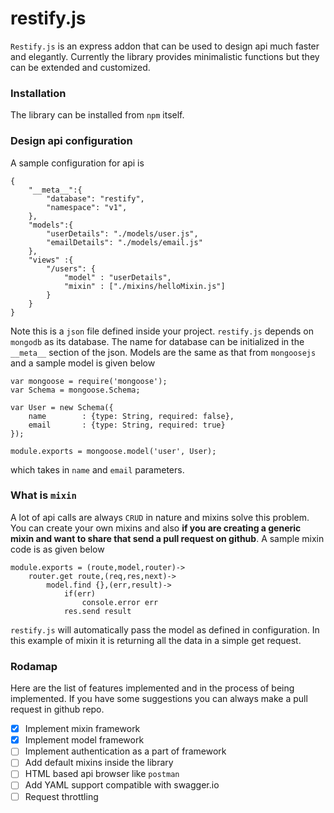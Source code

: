 # restify.js

`Restify.js` is an express addon that can be used to design api much faster and elegantly. Currently the library provides minimalistic functions but they can be extended and customized.

### Installation

The library can be installed from `npm` itself.

### Design api configuration

A sample configuration for api is

```
{
	"__meta__":{
		"database": "restify",
		"namespace": "v1",
	},
	"models":{
		"userDetails": "./models/user.js",
		"emailDetails": "./models/email.js"
	},
	"views" :{
		"/users": {
			"model" : "userDetails",
			"mixin" : ["./mixins/helloMixin.js"]
		}
	}
}
```

Note this is a `json` file defined inside your project. `restify.js` depends on `mongodb` as its database. The name for database can be initialized in the `__meta__` section of the json. Models are the same as that from `mongoosejs` and a sample model is given below

```
var mongoose = require('mongoose');
var Schema = mongoose.Schema;

var User = new Schema({
    name        : {type: String, required: false},
    email       : {type: String, required: true}
});

module.exports = mongoose.model('user', User);
```

which takes in `name` and `email` parameters.

### What is `mixin`

A lot of api calls are always `CRUD` in nature and mixins solve this problem. You can create your own mixins and also **if you are creating a generic mixin and want to share that send a pull request on github**. A sample mixin code is as given below

```
module.exports = (route,model,router)->
	router.get route,(req,res,next)->
		model.find {},(err,result)->
			if(err)
				console.error err
			res.send result
```

`restify.js` will automatically pass the model as defined in configuration. In this example of mixin it is returning all the data in a simple get request.


### Rodamap

Here are the list of features implemented and in the process of being implemented. If you have some suggestions you can always make a pull request in github repo.


- [x] Implement mixin framework
- [x] Implement model framework
- [ ] Implement authentication as a part of framework
- [ ] Add default mixins inside the library
- [ ] HTML based api browser like `postman`
- [ ] Add YAML support compatible with swagger.io
- [ ] Request throttling